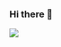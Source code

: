 ### Hi there 👋

<!--
**tyan-boot/tyan-boot** is a ✨ _special_ ✨ repository because its `README.md` (this file) appears on your GitHub profile.

Here are some ideas to get you started:

- 🔭 I’m currently working on ...
- 🌱 I’m currently learning ...
- 👯 I’m looking to collaborate on ...
- 🤔 I’m looking for help with ...
- 💬 Ask me about ...
- 📫 How to reach me: ...
- 😄 Pronouns: ...
- ⚡ Fun fact: ...
-->

<img src="https://wakatime.com/share/@77891c99-d985-45dc-bc0e-a1f26c900d98/1fd2e3fb-f3c4-41b4-8405-f42f5e6a3118.svg"></img>
